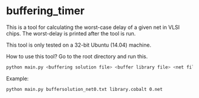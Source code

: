 buffering_timer
===============

This is a tool for calculating the worst-case delay of a given net in VLSI chips. The worst-delay is printed after the tool is run.

This tool is only tested on a 32-bit Ubuntu (14.04) machine.

How to use this tool? Go to the root directory and run this.
```bash
python main.py <buffering solution file> <buffer library file> <net file>
```

Example:

```bash
python main.py buffersolution_net0.txt library.cobalt 0.net
```
